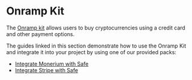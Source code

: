 # Onramp Kit

The [Onramp kit](https://github.com/safe-global/safe-core-sdk/tree/main/packages/onramp-kit) allows users to buy cryptocurrencies using a credit card and other payment options.

The guides linked in this section demonstrate how to use the Onramp Kit and integrate it into your project by using one of our provided packs:

- [Integrate Monerium with Safe](./integrate-monerium-and-safe.md)
- [Integrate Stripe with Safe](./integrate-stripe-and-safe.md)

